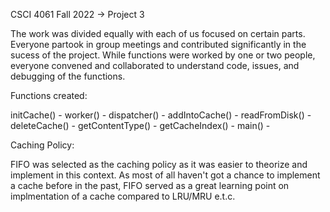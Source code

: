 CSCI 4061 Fall 2022 -> Project 3

The work was divided equally with each of us focused on certain parts. Everyone partook in group meetings and contributed significantly in the sucess of the project. While functions were worked by one or two people, everyone convened and collaborated to understand code, issues, and debugging of the functions.

Functions created:

initCache() - 
worker() - 
dispatcher() - 
addIntoCache() - 
readFromDisk() - 
deleteCache() - 
getContentType() - 
getCacheIndex() - 
main() - 

Caching Policy:

FIFO was selected as the caching policy as it was easier to theorize and implement in this context. As most of all haven't got a chance to implement a cache before in the past, FIFO served as a great learning point on implmentation of a cache compared to LRU/MRU e.t.c.

